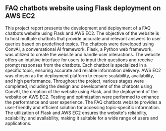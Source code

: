 ## FAQ chatbots website using Flask deployment on AWS EC2

This project report presents the development and deployment
of a FAQ chatbots website using Flask and AWS EC2. The objective of the website
is to host multiple chatbots that provide accurate and relevant answers to user
queries based on predefined topics. The chatbots were developed using ConvAI, a
conversational AI framework. Flask, a Python web framework, was utilized to
create the website and handle user interactions. The website offers an
intuitive interface for users to input their questions and receive prompt
responses from the chatbots. Each chatbot is specialized in a specific topic,
ensuring accurate and reliable information delivery. AWS EC2 was chosen as the
deployment platform to ensure scalability, availability, and high performance.
Throughout the project, various stages were completed, including the design and
development of the chatbots using ConvAI, the creation of the website using
Flask, and the deployment of the website on AWS EC2. Testing and optimization
were performed to enhance the performance and user experience. The FAQ chatbots
website provides a user-friendly and efficient solution for accessing
topic-specific information. The utilization of Flask and AWS EC2 ensures the
website's reliability, scalability, and availability, making it suitable for a
wide range of users and applications.
